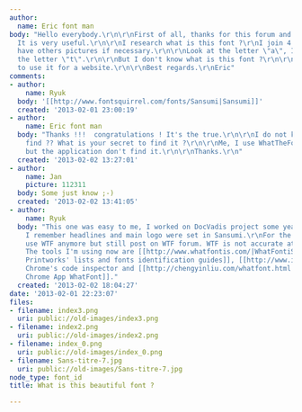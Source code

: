 ```yaml
---
author:
  name: Eric font man
body: "Hello everybody.\r\n\r\nFirst of all, thanks for this forum and the community.
  It is very useful.\r\n\r\nI research what is this font ?\r\nI join 4 pictures. I
  have others pictures if necessary.\r\n\r\nLook at the letter \"a\", I love it. And
  the letter \"t\".\r\n\r\nBut I don't know what is this font ?\r\n\r\nI would like
  to use it for a website.\r\n\r\nBest regards.\r\nEric"
comments:
- author:
    name: Ryuk
  body: '[[http://www.fontsquirrel.com/fonts/Sansumi|Sansumi]]'
  created: '2013-02-01 23:00:19'
- author:
    name: Eric font man
  body: "Thanks !!!  congratulations ! It's the true.\r\n\r\nI do not know how to
    find ?? What is your secret to find it ?\r\n\r\nMe, I use WhatTheFont of Myfonts
    but the application don't find it.\r\n\r\nThanks.\r\n"
  created: '2013-02-02 13:27:01'
- author:
    name: Jan
    picture: 112311
  body: Some just know ;-)
  created: '2013-02-02 13:41:05'
- author:
    name: Ryuk
  body: "This one was easy to me, I worked on DocVadis project some years ago and
    I remember headlines and main logo were set in Sansumi.\r\nFor the rest, I don't
    use WTF anymore but still post on WTF forum. WTF is not accurate at all to me.
    The tools I'm using now are [[http://www.whatfontis.com/|WhatFontiS]], [[http://bowfinprintworks.com/TheLists.html|Bowfin
    Printworks' lists and fonts identification guides]], [[http://www.identifont.com|Identifont]],
    Chrome's code inspector and [[http://chengyinliu.com/whatfont.html|Chengyin Liu
    Chrome App WhatFont]]."
  created: '2013-02-02 18:04:27'
date: '2013-02-01 22:23:07'
files:
- filename: index3.png
  uri: public://old-images/index3.png
- filename: index2.png
  uri: public://old-images/index2.png
- filename: index_0.png
  uri: public://old-images/index_0.png
- filename: Sans-titre-7.jpg
  uri: public://old-images/Sans-titre-7.jpg
node_type: font_id
title: What is this beautiful font ?

---
```

